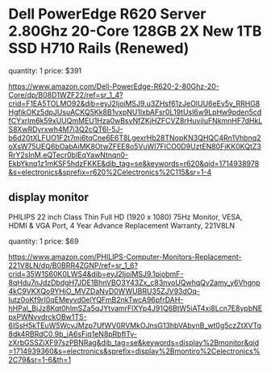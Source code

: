 # Dell PowerEdge R620 Server 2.80Ghz 20-Core 128GB 2X New 1TB SSD H710 Rails (Renewed)

quantity: 1
price: $391

<https://www.amazon.com/Dell-PowerEdge-R620-2-80Ghz-20-Core/dp/B08D1WZF22/ref=sr_1_4?crid=F1EA5TOLMO92&dib=eyJ2IjoiMSJ9.u3ZHsf61zJeOIUU6eEv5y_RRHG8HgfikOKz5dpJUsuACKQ5Kk8B1vxpNU1lxbAFsr0L19tUsl6w9LpHw9pden5cdfCYxrlm6k59xUUQmMEU1Hza0wBsvNfZKjHZFCVZ8rHuviIuFNkmnHF7dHkLS8XwRDyrxwh4M7i3Q2cQT6l-5J-b6d20tXLFUO1F2t7mj6tqCne6E6T8LgexrHb28TNopKN3QHQC4Rn1Vhbnq2oXsW75UEQ6bOabAiMK8OtwZFEE8o5VuWI7FlCO0D9UztEN80FjKK0KQtZ3RrY2sInM.eQTecr0blEqYawNtnqn0-EkbYknq1z1mKSF5hdzFKKE&dib_tag=se&keywords=r620&qid=1714938978&s=electronics&sprefix=r620%2Celectronics%2C115&sr=1-4>

## display monitor

PHILIPS 22 inch Class Thin Full HD (1920 x 1080) 75Hz Monitor, VESA, HDMI & VGA Port, 4 Year Advance Replacement Warranty, 221V8LN

quantity: 1
price: $69

<https://www.amazon.com/PHILIPS-Computer-Monitors-Replacement-221V8LN/dp/B0BRR4ZGNP/ref=sr_1_6?crid=35W1S60K0LWS4&dib=eyJ2IjoiMSJ9.1piobmF-8qHdu7nJdzDbdgH7JDE1BhnVBO3Y43Zx_c83nvoUQwhqQv2amy_y6Vhgnp4kC9VKXQo9YHjO_MVZDaNvD0WWUBRU35ZJV93dOq-Iutz0oKf9rI0qEMeyvd0elYQFmB2nkTwcA96pfrDAH-hHPaI_BjJz8Kqt0hlmSZa5qJYtvamrFlXYp4J91Q6BtW5iAT4xi8Lcn7E8ypbNEpxPWNvvdrckOBw1TS-6ISsH5kTEuW5WcvJMzp7UfWV0RVMkOJnsG13hbVAbynB_wt0g5czZtXVTq8dk4RBRdC0.9b_iA6sFiq1eN8pRbfITv-zXrbGSSZjXF97szPBNRag&dib_tag=se&keywords=display%2Bmonitor&qid=1714939360&s=electronics&sprefix=display%2Bmontiro%2Celectronics%2C79&sr=1-6&th=1>
